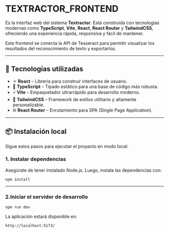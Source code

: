 # TEXTRACTOR_FRONTEND

Es la interfaz web del sistema **Textractor**. Está construida con tecnologías modernas como **TypeScript**, **Vite**, **React**, **React Router** y **TailwindCSS**, ofreciendo una experiencia rápida, responsiva y fácil de mantener.

Este frontend se conecta la API de Tesseract  para permitir visualizar los resultados del reconocimiento de texto y exportarlos.

---

## 🚀 Tecnologías utilizadas

- ⚛️ **React** – Librería para construir interfaces de usuario.
- 🧠 **TypeScript** – Tipado estático para una base de código más robusta.
- ⚡ **Vite** – Empaquetador ultrarrápido para desarrollo moderno.
- 🎨 **TailwindCSS** – Framework de estilos utilitario y altamente personalizable.
- 🌐 **React Router** – Enrutamiento para SPA (Single Page Application).

---

## 📦 Instalación local

Sigue estos pasos para ejecutar el proyecto en modo local:
### 1. Instalar dependencias
Asegúrate de tener instalado Node.js. Luego, instala las dependencias con:
```
npm install

```
---
### 2.Iniciar el servidor de desarrollo

```
npm run dev

```
La aplicación estará disponible en:
```
http://localhost:5173/

```


